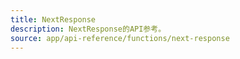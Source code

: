 ```yaml
---
title: NextResponse
description: NextResponse的API参考。
source: app/api-reference/functions/next-response
---
```

